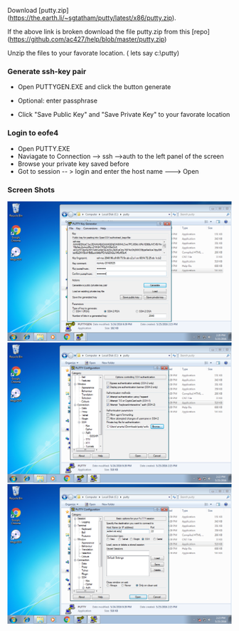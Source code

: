 Download [putty.zip] (https://the.earth.li/~sgtatham/putty/latest/x86/putty.zip).

If the above link is broken download the file putty.zip from this [repo] (https://github.com/ac427/help/blob/master/putty.zip)

Unzip the files to your favorate location. ( lets say c:\putty\)

### Generate ssh-key pair

  - Open PUTTYGEN.EXE and click the button generate

  - Optional: enter passphrase

  - Click "Save Public Key" and "Save Private Key" to your favorate location
  
### Login to eofe4  
  
  - Open PUTTY.EXE 
  - Naviagate to Connection --> ssh -->auth to the left panel of the screen 
  - Browse your private key saved before 
  - Got to session -- > login and enter the host name ---> Open 
   
  ### Screen Shots 
![ssh gen keys](https://github.com/ac427/help/blob/master/screenshots/ssh_key_gen.png "Generate Keys")
![ssh browse private key](https://github.com/ac427/help/blob/master/screenshots/browse_private_key.png "Browse private key")
![ssh putty login ](https://github.com/ac427/help/blob/master/screenshots/login.png "Login")
